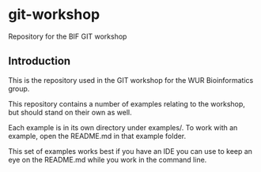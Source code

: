 # git-workshop
Repository for the BIF GIT workshop

## Introduction

This is the repository used in the GIT workshop for the WUR Bioinformatics group.

This repository contains a number of examples relating to the workshop, but should stand on their own as well.

Each example is in its own directory under examples/. To work with an example, open the README.md in that example folder.

This set of examples works best if you have an IDE you can use to keep an eye on the README.md while you work in the command line.

